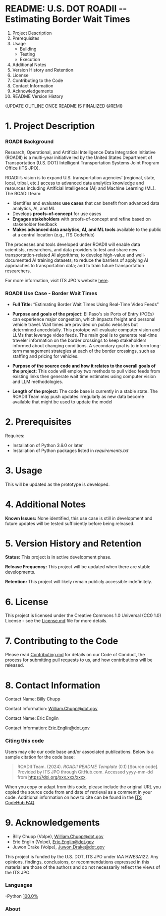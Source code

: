 # README: U.S. DOT ROADII -- Estimating Border Wait Times
1. Project Description
2. Prerequisites
3. Usage
	* Building
	* Testing
	* Execution
4. Additional Notes
5. Version History and Retention
6. License
7. Contributing to the Code
8. Contact Information
9. Acknowledgements
10. README Version History

(UPDATE OUTLINE ONCE README IS FINALIZED @REMI)
# 1. Project Description

### ROADII Background

Research, Operational, and Artificial Intelligence Data Integration Initiative (ROADII) is a multi-year initiative led by the United States Department of Transportation (U.S. DOT) Intelligent Transportation Systems Joint Program Office (ITS JPO).

ROADII’s vision is to expand U.S. transportation agencies’ (regional, state, local, tribal, etc.) access to advanced data analytics knowledge and resources including Artificial Intelligence (AI) and Machine Learning (ML). The ROADII team:
- Identifies and evaluates **use cases** that can benefit from advanced data analytics, AI, and ML
- Develops **proofs-of-concept** for use cases
- **Engages stakeholders** with proofs-of-concept and refine based on stakeholder feedback
- **Makes advanced data analytics, AI, and ML tools** available to the public at a central location (e.g., ITS CodeHub) 

The processes and tools developed under ROADII will enable data scientists, researchers, and data providers to test and share new transportation-related AI algorithms; to develop high-value and well-documented AI training datasets; to reduce the barriers of applying AI approaches to transportation data; and to train future transportation researchers.

For more information, visit ITS JPO's website [here](https://www.its.dot.gov/).

### ROADII Use Case - Border Wait Times

- **Full Title:** “Estimating Border Wait Times Using Real-Time Video Feeds” 
- **Purpose and goals of the project:** El Paso's six Ports of Entry (POEs) can experience major congestion, which impacts freight and personal vehicle travel. Wait times are provided on public websites but determined anecdotally. This prototpe will evaluate computer vision and LLMs that leverage video feeds. The main goal is to generate real-time traveler information on the border crossings to keep stakeholders informed about changing conditions. A secondary goal is to inform long-term management strategies at each of the border crossings, such as staffing and pricing for vehicles.


- **Purpose of the source code and how it relates to the overall goals of the project:** This code will employ two methods to pull video feeds from existing links then generate wait time estimates using computer vision and LLM methodologies. 


- **Length of the project:** The code base is currently in a stable state. The ROADII Team may push updates irregularly as new data become available that might be used to update the model

# 2. Prerequisites

Requires:
- Installation of Python 3.6.0 or later
- Installation of Python packages listed in *requirements.txt*

# 3. Usage

This will be updated as the prototype is developed. 

# 4. Additional Notes



**Known Issues:** None identified, this use case is still in development and future updates will be tested sufficiently before being released. 



# 5. Version History and Retention

**Status:** This project is in active development phase. 

**Release Frequency:** This project will be updated when there are stable developments.  

**Retention:** This project will likely remain publicly accessible indefinitely. 


# 6. License

This project is licensed under the Creative Commons 1.0 Universal (CC0 1.0) License - see the [License.md](https://github.com/usdot-jpo-codehub/codehub-readme-template/blob/master/LICENSE) file for more details. 


# 7. Contributing to the Code

Please read [Contributing.md](https://github.com/ITSJPO-TRIMS/R29-MobilityTrafficCounts/blob/main/Contributing.MD) for details on our Code of Conduct, the process for submitting pull requests to us, and how contributions will be released.


# 8. Contact Information

Contact Name: Billy Chupp

Contact Information: William.Chupp@dot.gov

Contact Name: Eric Englin

Contact Information: Eric.Englin@dot.gov


### Citing this code

Users may cite our code base and/or associated publications. Below is a sample citation for the code base:

> ROADII Team. (2024). _ROADII README Template_ (0.1) [Source code]. Provided by ITS JPO through GitHub.com. Accessed yyyy-mm-dd from https://doi.org/xxx.xxx/xxxx.

When you copy or adapt from this code, please include the original URL you copied the source code from and date of retrieval as a comment in your code. Additional information on how to cite can be found in the [ITS CodeHub FAQ](https://its.dot.gov/code/#/faqs).


# 9. Acknowledgements

- Billy Chupp (Volpe), William.Chupp@dot.gov
- Eric Englin (Volpe), Eric.Englin@dot.gov
- Juwon Drake (Volpe), Juwon.Drake@dot.gov

This project is funded by the U.S. DOT, ITS JPO under IAA HWE3A122. Any opinions, findings, conclusions, or recommendations expressed in this material are those of the authors and do not necessarily reflect the views of the ITS JPO.

### Languages

-Python [100.0%](https://github.com/ITSJPO-TRIMS/R29-MobilityTrafficCounts/search?l=python)

### About


